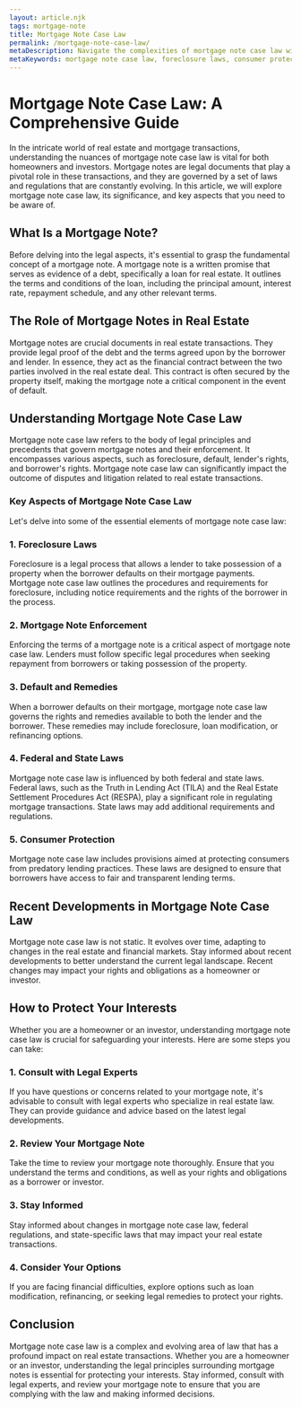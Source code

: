 ```yaml
---
layout: article.njk
tags: mortgage-note
title: Mortgage Note Case Law
permalink: /mortgage-note-case-law/
metaDescription: Navigate the complexities of mortgage note case law with this insightful guide.
metaKeywords: mortgage note case law, foreclosure laws, consumer protection, real estate law, homeowner rights, investor rights
---
```


# Mortgage Note Case Law: A Comprehensive Guide

In the intricate world of real estate and mortgage transactions, understanding the nuances of mortgage note case law is vital for both homeowners and investors. Mortgage notes are legal documents that play a pivotal role in these transactions, and they are governed by a set of laws and regulations that are constantly evolving. In this article, we will explore mortgage note case law, its significance, and key aspects that you need to be aware of.

## What Is a Mortgage Note?

Before delving into the legal aspects, it's essential to grasp the fundamental concept of a mortgage note. A mortgage note is a written promise that serves as evidence of a debt, specifically a loan for real estate. It outlines the terms and conditions of the loan, including the principal amount, interest rate, repayment schedule, and any other relevant terms.

## The Role of Mortgage Notes in Real Estate

Mortgage notes are crucial documents in real estate transactions. They provide legal proof of the debt and the terms agreed upon by the borrower and lender. In essence, they act as the financial contract between the two parties involved in the real estate deal. This contract is often secured by the property itself, making the mortgage note a critical component in the event of default.

## Understanding Mortgage Note Case Law

Mortgage note case law refers to the body of legal principles and precedents that govern mortgage notes and their enforcement. It encompasses various aspects, such as foreclosure, default, lender's rights, and borrower's rights. Mortgage note case law can significantly impact the outcome of disputes and litigation related to real estate transactions.

### Key Aspects of Mortgage Note Case Law

Let's delve into some of the essential elements of mortgage note case law:

### 1. Foreclosure Laws

Foreclosure is a legal process that allows a lender to take possession of a property when the borrower defaults on their mortgage payments. Mortgage note case law outlines the procedures and requirements for foreclosure, including notice requirements and the rights of the borrower in the process.

### 2. Mortgage Note Enforcement

Enforcing the terms of a mortgage note is a critical aspect of mortgage note case law. Lenders must follow specific legal procedures when seeking repayment from borrowers or taking possession of the property.

### 3. Default and Remedies

When a borrower defaults on their mortgage, mortgage note case law governs the rights and remedies available to both the lender and the borrower. These remedies may include foreclosure, loan modification, or refinancing options.

### 4. Federal and State Laws

Mortgage note case law is influenced by both federal and state laws. Federal laws, such as the Truth in Lending Act (TILA) and the Real Estate Settlement Procedures Act (RESPA), play a significant role in regulating mortgage transactions. State laws may add additional requirements and regulations.

### 5. Consumer Protection

Mortgage note case law includes provisions aimed at protecting consumers from predatory lending practices. These laws are designed to ensure that borrowers have access to fair and transparent lending terms.

## Recent Developments in Mortgage Note Case Law

Mortgage note case law is not static. It evolves over time, adapting to changes in the real estate and financial markets. Stay informed about recent developments to better understand the current legal landscape. Recent changes may impact your rights and obligations as a homeowner or investor.

## How to Protect Your Interests

Whether you are a homeowner or an investor, understanding mortgage note case law is crucial for safeguarding your interests. Here are some steps you can take:

### 1. Consult with Legal Experts

If you have questions or concerns related to your mortgage note, it's advisable to consult with legal experts who specialize in real estate law. They can provide guidance and advice based on the latest legal developments.

### 2. Review Your Mortgage Note

Take the time to review your mortgage note thoroughly. Ensure that you understand the terms and conditions, as well as your rights and obligations as a borrower or investor.

### 3. Stay Informed

Stay informed about changes in mortgage note case law, federal regulations, and state-specific laws that may impact your real estate transactions.

### 4. Consider Your Options

If you are facing financial difficulties, explore options such as loan modification, refinancing, or seeking legal remedies to protect your rights.

## Conclusion

Mortgage note case law is a complex and evolving area of law that has a profound impact on real estate transactions. Whether you are a homeowner or an investor, understanding the legal principles surrounding mortgage notes is essential for protecting your interests. Stay informed, consult with legal experts, and review your mortgage note to ensure that you are complying with the law and making informed decisions.
